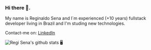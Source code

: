 ### Hi there 👋.

My name is Reginaldo Sena and I´m experienced (+10 years) fullstack developer living in Brazil and I'm studing new technologies.

Contact-me on:
[LinkedIn](https://linkedin.com/in/reginaldo-sena)


![Regi Sena's github stats](https://github-readme-stats.vercel.app/api?username=regisena&show_icons=true&theme=radical) 🖥️
